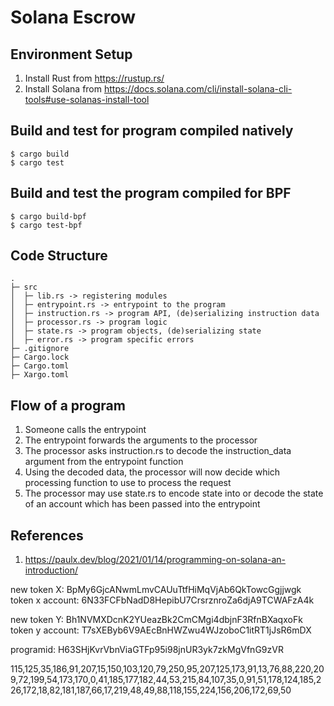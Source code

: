 # Solana Escrow

## Environment Setup

1. Install Rust from https://rustup.rs/
2. Install Solana from https://docs.solana.com/cli/install-solana-cli-tools#use-solanas-install-tool

## Build and test for program compiled natively

```
$ cargo build
$ cargo test
```

## Build and test the program compiled for BPF

```
$ cargo build-bpf
$ cargo test-bpf
```

## Code Structure

```
.
├─ src
│  ├─ lib.rs -> registering modules
│  ├─ entrypoint.rs -> entrypoint to the program
│  ├─ instruction.rs -> program API, (de)serializing instruction data
│  ├─ processor.rs -> program logic
│  ├─ state.rs -> program objects, (de)serializing state
│  ├─ error.rs -> program specific errors
├─ .gitignore
├─ Cargo.lock
├─ Cargo.toml
├─ Xargo.toml
```

## Flow of a program

1. Someone calls the entrypoint
2. The entrypoint forwards the arguments to the processor
3. The processor asks instruction.rs to decode the instruction_data argument from the entrypoint function
4. Using the decoded data, the processor will now decide which processing function to use to process the request
5. The processor may use state.rs to encode state into or decode the state of an account which has been passed into the entrypoint


## References

1.  https://paulx.dev/blog/2021/01/14/programming-on-solana-an-introduction/

new token X: BpMy6GjcANwmLmvCAUuTtfHiMqVjAb6QkTowcGgjjwgk
token x account: 6N33FCFbNadD8HepibU7CrsrznroZa6djA9TCWAFzA4k

new token Y: Bh1NVMXDcnK2YUeazBk2CmCMgi4dbjnF3RfnBXaqxoFk
token y account: T7sXEByb6V9AEcBnHWZwu4WJzoboC1itRT1jJsR6mDX

programid: H63SHjKvrVbnViaGTFp95i98jnUR3yk7zkMgVfnG9zVR

115,125,35,186,91,207,15,150,103,120,79,250,95,207,125,173,91,13,76,88,220,209,72,199,54,173,170,0,41,185,177,182,44,53,215,84,107,35,0,91,51,178,124,185,226,172,18,82,181,187,66,17,219,48,49,88,118,155,224,156,206,172,69,50

